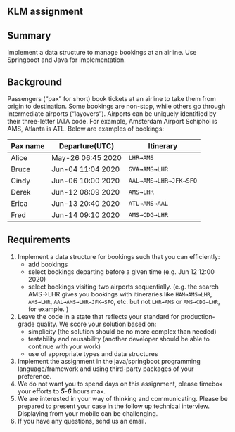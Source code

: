 ## KLM assignment
## Summary

Implement a data structure to manage bookings at an airline. Use Springboot and Java for implementation.
## Background
Passengers (“pax” for short) book tickets at an airline to take them from origin to destination. Some bookings are non-stop, while others go through intermediate airports (“layovers”). Airports can be uniquely identified by their three-letter IATA code. For example, Amsterdam Airport Schiphol is AMS, Atlanta is ATL.
Below are examples of bookings:

| Pax name | Departure(UTC)    | Itinerary             |
|----------|-------------------|-----------------------|
| Alice    | May-26 06:45 2020 | `LHR→AMS`             |
| Bruce    | Jun-04 11:04 2020 | `GVA→AMS→LHR`         |
| Cindy    | Jun-06 10:00 2020 | `AAL→AMS→LHR→JFK→SFO` |
| Derek    | Jun-12 08:09 2020 | `AMS→LHR`             |
| Erica    | Jun-13 20:40 2020 | `ATL→AMS→AAL`         |
| Fred     | Jun-14 09:10 2020 | `AMS→CDG→LHR`         |

## Requirements
1. Implement a data structure for bookings such that you can efficiently:
    - add bookings
    - select bookings departing before a given time (e.g. Jun 12 12:00 2020)
    - select bookings visiting two airports sequentially. (e.g. the search AMS→LHR gives you bookings with itineraries like `HAM→AMS→LHR`, `AMS→LHR`, `AAL→AMS→LHR→JFK→SFO`, etc. but not `LHR→AMS` or `AMS→CDG→LHR`, for example. )
2. Leave the code in a state that reflects your standard for production-grade quality. We score your solution based on:
     - simplicity (the solution should be no more complex than needed)
     - testability and reusability (another developer should be able to continue with your work)
     - use of appropriate types and data structures
3. Implement the assignment in the java/springboot programming language/framework and using third-party packages of your preference.
4. We do not want you to spend days on this assignment, please timebox your efforts to ***5***-***6*** hours max.
6. We are interested in your way of thinking and communicating. Please be prepared to present your case in the follow up technical interview. Displaying from your mobile can be challenging.
7. If you have any questions, send us an email. 
